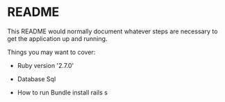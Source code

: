 # README

This README would normally document whatever steps are necessary to get the
application up and running.

Things you may want to cover:

* Ruby version '2.7.0'

* Database Sql

* How to run
    Bundle install 
    rails s
    
